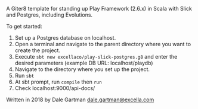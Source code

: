 A Giter8 template for standing up Play Framework (2.6.x) in Scala with Slick and Postgres, including Evolutions.

To get started:
1. Set up a Postgres database on localhost.
2. Open a terminal and navigate to the parent directory where you want to create the project.
3. Execute `sbt new excellaco/play-slick-postgres.g8` and enter the desired parameters
(example DB URL: localhost/playdb)
4. Navigate to the directory where you set up the project.
5. Run `sbt`
6. At sbt prompt, run `compile` then `run`
7. Check localhost:9000/api-docs/

Written in 2018 by Dale Gartman <dale.gartman@excella.com>
